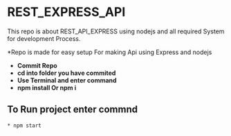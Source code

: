 # REST_EXPRESS_API
This repo is about REST_API_EXPRESS using nodejs and all required System for development Process.

*Repo is made for easy setup For making Api using Express and nodejs
* **Commit Repo**
* **cd into folder you have commited**
* **Use Terminal and enter command**
* **npm install Or npm i**
## To Run project enter commnd
    * npm start 
